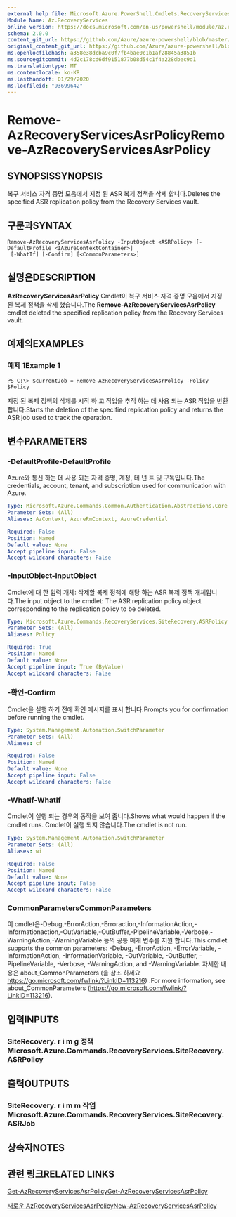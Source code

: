 ```yaml
---
external help file: Microsoft.Azure.PowerShell.Cmdlets.RecoveryServices.SiteRecovery.dll-Help.xml
Module Name: Az.RecoveryServices
online version: https://docs.microsoft.com/en-us/powershell/module/az.recoveryservices/remove-azrecoveryservicesasrpolicy
schema: 2.0.0
content_git_url: https://github.com/Azure/azure-powershell/blob/master/src/RecoveryServices/RecoveryServices/help/Remove-AzRecoveryServicesAsrPolicy.md
original_content_git_url: https://github.com/Azure/azure-powershell/blob/master/src/RecoveryServices/RecoveryServices/help/Remove-AzRecoveryServicesAsrPolicy.md
ms.openlocfilehash: a358e38dcba9c0f7fb4bae0c1b1af28845a3851b
ms.sourcegitcommit: 4d2c178cd6df9151877b08d54c1f4a228dbec9d1
ms.translationtype: MT
ms.contentlocale: ko-KR
ms.lasthandoff: 01/29/2020
ms.locfileid: "93699642"
---
```

# <span data-ttu-id="e653d-101">Remove-AzRecoveryServicesAsrPolicy</span><span class="sxs-lookup"><span data-stu-id="e653d-101">Remove-AzRecoveryServicesAsrPolicy</span></span>

## <span data-ttu-id="e653d-102">SYNOPSIS</span><span class="sxs-lookup"><span data-stu-id="e653d-102">SYNOPSIS</span></span>
<span data-ttu-id="e653d-103">복구 서비스 자격 증명 모음에서 지정 된 ASR 복제 정책을 삭제 합니다.</span><span class="sxs-lookup"><span data-stu-id="e653d-103">Deletes the specified ASR replication policy from the Recovery Services vault.</span></span>

## <span data-ttu-id="e653d-104">구문과</span><span class="sxs-lookup"><span data-stu-id="e653d-104">SYNTAX</span></span>

```
Remove-AzRecoveryServicesAsrPolicy -InputObject <ASRPolicy> [-DefaultProfile <IAzureContextContainer>]
 [-WhatIf] [-Confirm] [<CommonParameters>]
```

## <span data-ttu-id="e653d-105">설명은</span><span class="sxs-lookup"><span data-stu-id="e653d-105">DESCRIPTION</span></span>
<span data-ttu-id="e653d-106">**AzRecoveryServicesAsrPolicy** Cmdlet이 복구 서비스 자격 증명 모음에서 지정 된 복제 정책을 삭제 했습니다.</span><span class="sxs-lookup"><span data-stu-id="e653d-106">The **Remove-AzRecoveryServicesAsrPolicy** cmdlet deleted the specified replication policy from the Recovery Services vault.</span></span>

## <span data-ttu-id="e653d-107">예제의</span><span class="sxs-lookup"><span data-stu-id="e653d-107">EXAMPLES</span></span>

### <span data-ttu-id="e653d-108">예제 1</span><span class="sxs-lookup"><span data-stu-id="e653d-108">Example 1</span></span>
```
PS C:\> $currentJob = Remove-AzRecoveryServicesAsrPolicy -Policy $Policy
```

<span data-ttu-id="e653d-109">지정 된 복제 정책의 삭제를 시작 하 고 작업을 추적 하는 데 사용 되는 ASR 작업을 반환 합니다.</span><span class="sxs-lookup"><span data-stu-id="e653d-109">Starts the deletion of the specified replication policy and returns the ASR job used to track the operation.</span></span>

## <span data-ttu-id="e653d-110">변수</span><span class="sxs-lookup"><span data-stu-id="e653d-110">PARAMETERS</span></span>

### <span data-ttu-id="e653d-111">-DefaultProfile</span><span class="sxs-lookup"><span data-stu-id="e653d-111">-DefaultProfile</span></span>
<span data-ttu-id="e653d-112">Azure와 통신 하는 데 사용 되는 자격 증명, 계정, 테 넌 트 및 구독입니다.</span><span class="sxs-lookup"><span data-stu-id="e653d-112">The credentials, account, tenant, and subscription used for communication with Azure.</span></span>


```yaml
Type: Microsoft.Azure.Commands.Common.Authentication.Abstractions.Core.IAzureContextContainer
Parameter Sets: (All)
Aliases: AzContext, AzureRmContext, AzureCredential

Required: False
Position: Named
Default value: None
Accept pipeline input: False
Accept wildcard characters: False
```

### <span data-ttu-id="e653d-113">-InputObject</span><span class="sxs-lookup"><span data-stu-id="e653d-113">-InputObject</span></span>
<span data-ttu-id="e653d-114">Cmdlet에 대 한 입력 개체: 삭제할 복제 정책에 해당 하는 ASR 복제 정책 개체입니다.</span><span class="sxs-lookup"><span data-stu-id="e653d-114">The input object to the cmdlet: The ASR replication policy object corresponding to the replication policy to be deleted.</span></span>

```yaml
Type: Microsoft.Azure.Commands.RecoveryServices.SiteRecovery.ASRPolicy
Parameter Sets: (All)
Aliases: Policy

Required: True
Position: Named
Default value: None
Accept pipeline input: True (ByValue)
Accept wildcard characters: False
```

### <span data-ttu-id="e653d-115">-확인</span><span class="sxs-lookup"><span data-stu-id="e653d-115">-Confirm</span></span>
<span data-ttu-id="e653d-116">Cmdlet을 실행 하기 전에 확인 메시지를 표시 합니다.</span><span class="sxs-lookup"><span data-stu-id="e653d-116">Prompts you for confirmation before running the cmdlet.</span></span>

```yaml
Type: System.Management.Automation.SwitchParameter
Parameter Sets: (All)
Aliases: cf

Required: False
Position: Named
Default value: None
Accept pipeline input: False
Accept wildcard characters: False
```

### <span data-ttu-id="e653d-117">-WhatIf</span><span class="sxs-lookup"><span data-stu-id="e653d-117">-WhatIf</span></span>
<span data-ttu-id="e653d-118">Cmdlet이 실행 되는 경우의 동작을 보여 줍니다.</span><span class="sxs-lookup"><span data-stu-id="e653d-118">Shows what would happen if the cmdlet runs.</span></span> <span data-ttu-id="e653d-119">Cmdlet이 실행 되지 않습니다.</span><span class="sxs-lookup"><span data-stu-id="e653d-119">The cmdlet is not run.</span></span>

```yaml
Type: System.Management.Automation.SwitchParameter
Parameter Sets: (All)
Aliases: wi

Required: False
Position: Named
Default value: None
Accept pipeline input: False
Accept wildcard characters: False
```

### <span data-ttu-id="e653d-120">CommonParameters</span><span class="sxs-lookup"><span data-stu-id="e653d-120">CommonParameters</span></span>
<span data-ttu-id="e653d-121">이 cmdlet은-Debug,-ErrorAction,-Erroraction,-InformationAction,-Informationaction,-OutVariable,-OutBuffer,-PipelineVariable,-Verbose,-WarningAction,-WarningVariable 등의 공통 매개 변수를 지원 합니다.</span><span class="sxs-lookup"><span data-stu-id="e653d-121">This cmdlet supports the common parameters: -Debug, -ErrorAction, -ErrorVariable, -InformationAction, -InformationVariable, -OutVariable, -OutBuffer, -PipelineVariable, -Verbose, -WarningAction, and -WarningVariable.</span></span> <span data-ttu-id="e653d-122">자세한 내용은 about_CommonParameters (을 참조 하세요 https://go.microsoft.com/fwlink/?LinkID=113216) .</span><span class="sxs-lookup"><span data-stu-id="e653d-122">For more information, see about_CommonParameters (https://go.microsoft.com/fwlink/?LinkID=113216).</span></span>

## <span data-ttu-id="e653d-123">입력</span><span class="sxs-lookup"><span data-stu-id="e653d-123">INPUTS</span></span>

### <span data-ttu-id="e653d-124">SiteRecovery. r i m g 정책</span><span class="sxs-lookup"><span data-stu-id="e653d-124">Microsoft.Azure.Commands.RecoveryServices.SiteRecovery.ASRPolicy</span></span>

## <span data-ttu-id="e653d-125">출력</span><span class="sxs-lookup"><span data-stu-id="e653d-125">OUTPUTS</span></span>

### <span data-ttu-id="e653d-126">SiteRecovery. r i m m 작업</span><span class="sxs-lookup"><span data-stu-id="e653d-126">Microsoft.Azure.Commands.RecoveryServices.SiteRecovery.ASRJob</span></span>

## <span data-ttu-id="e653d-127">상속자</span><span class="sxs-lookup"><span data-stu-id="e653d-127">NOTES</span></span>

## <span data-ttu-id="e653d-128">관련 링크</span><span class="sxs-lookup"><span data-stu-id="e653d-128">RELATED LINKS</span></span>

[<span data-ttu-id="e653d-129">Get-AzRecoveryServicesAsrPolicy</span><span class="sxs-lookup"><span data-stu-id="e653d-129">Get-AzRecoveryServicesAsrPolicy</span></span>](./Get-AzRecoveryServicesAsrPolicy.md)

[<span data-ttu-id="e653d-130">새로운 AzRecoveryServicesAsrPolicy</span><span class="sxs-lookup"><span data-stu-id="e653d-130">New-AzRecoveryServicesAsrPolicy</span></span>](./New-AzRecoveryServicesAsrPolicy.md)
